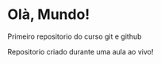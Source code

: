 # Olà, Mundo!
 Primeiro repositorio do curso git e github

Repositorio criado durante uma aula ao vivo!